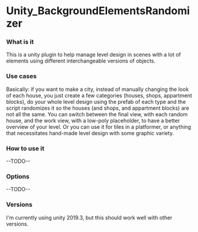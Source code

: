 # Unity_BackgroundElementsRandomizer

### What is it
This is a unity plugin to help manage level design in scenes with a lot of elements using different interchangeable versions of objects.

### Use cases
Basically: if you want to make a city, instead of manually changing the look of each house, you just create a few categories (houses, shops, appartment blocks), do your whole level design using the prefab of each type and the script randomizes it so the houses (and shops, and appartment blocks) are not all the same. You can switch between the final view, with each random house, and the work view, with a low-poly placeholder, to have a better overview of your level.
Or you can use it for tiles in a platformer, or anything that necessitates hand-made level design with some graphic variety.

### How to use it
--TODO--

### Options
--TODO--

### Versions
I'm currently using unity 2019.3, but this should work well with other versions.
